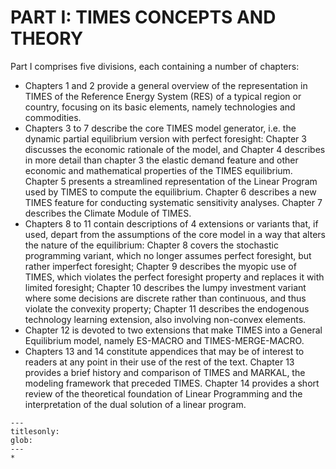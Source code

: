 # PART I: TIMES CONCEPTS AND THEORY

Part I comprises five divisions, each containing a number of chapters:
- Chapters 1 and 2 provide a general overview of the representation in TIMES of the Reference Energy System (RES) of a typical region or country, focusing on its basic elements, namely technologies and commodities.
- Chapters 3 to 7 describe the core TIMES model generator, i.e. the dynamic partial equilibrium version with perfect foresight: Chapter 3 discusses the economic rationale of the model, and Chapter 4 describes in more detail than chapter 3 the elastic demand feature and other economic and mathematical properties of the TIMES equilibrium. Chapter 5 presents a streamlined representation of the Linear Program used by TIMES to compute the equilibrium. Chapter 6 describes a new TIMES feature for conducting systematic sensitivity analyses. Chapter 7 describes the Climate Module of TIMES.
- Chapters 8 to 11 contain descriptions of 4 extensions or variants that, if used, depart from the assumptions of the core model in a way that alters the nature of the equilibrium: Chapter 8 covers the stochastic programming variant, which no longer assumes perfect foresight, but rather imperfect foresight; Chapter 9 describes the myopic use of TIMES, which violates the perfect foresight property and replaces it with limited foresight; Chapter 10 describes the lumpy investment variant where some decisions are discrete rather than continuous, and thus violate the convexity property; Chapter 11 describes the endogenous technology learning extension, also involving non-convex elements.
- Chapter 12 is devoted to two extensions that make TIMES into a General Equilibrium model, namely ES-MACRO and TIMES-MERGE-MACRO.
- Chapters 13 and 14 constitute appendices that may be of interest to readers at any point in their use of the rest of the text. Chapter 13 provides a brief history and comparison of TIMES and MARKAL, the modeling framework that preceded TIMES. Chapter 14 provides a short review of the theoretical foundation of Linear Programming and the interpretation of the dual solution of a linear program.

```{toctree}
---
titlesonly:
glob:
---
*
```